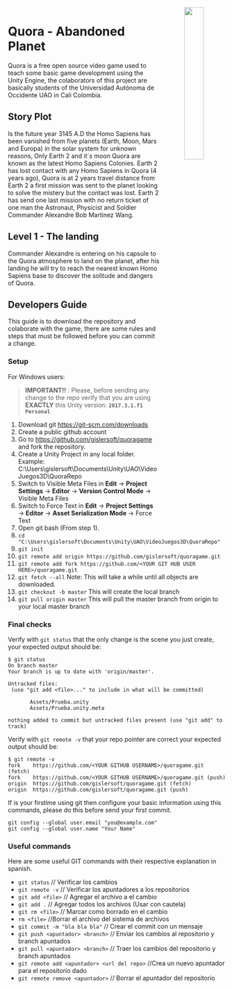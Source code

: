﻿
<img align="right" src="https://github.com/gislersoft/quoragame/blob/master/quora-logo.png" width="30%" height="30%" style="text-align:center">

# Quora - Abandoned Planet

Quora is a free open source video game used to teach some basic game development using the Unity Engine, the colaborators of this project are basically students of the Universidad Autónoma de Occidente UAO in Cali Colombia.

## Story Plot

Is the future year 3145 A.D the Homo Sapiens has been vanished from five planets (Earth, Moon, Mars and Europa) in the solar system for unknown reasons, Only Earth 2 and it´s moon Quora are known as the latest Homo Sapiens Colonies. Earth 2 has lost contact with any Homo Sapiens in Quora (4 years ago),  Quora is at 2 years travel distance from Earth 2 a first mission was sent to the planet looking to solve the mistery but the contact was lost. Earth 2 has send one last mission with no return ticket of one man the Astronaut, Physicist and Soldier Commander Alexandre Bob Martinez Wang.

## Level 1 - The landing

Commander Alexandre is entering on his capsule to the Quora atmosphere to land on the planet, after his landing he will try to reach the nearest known Homo Sapiens base to discover the solitude and dangers of Quora.

## Developers Guide

This guide is to download the repository and colaborate with the game, there are some rules and steps that must be followed before you can commit a change.

### Setup

For Windows users:

> **IMPORTANT!!** : Please, before sending any change to the repo verify that you are using **EXACTLY** this Unity version: **``` 2017.3.1.f1 Personal ```**

1. Download git https://git-scm.com/downloads
2. Create a public github account
3. Go to https://github.com/gislersoft/quoragame and fork the repository.
4. Create a Unity Project in any local folder. Example: C:\Users\gislersoft\Documents\Unity\UAO\VideoJuegos3D\QuoraRepo
5. Switch to Visible Meta Files in **Edit** → **Project Settings** → **Editor** → **Version Control Mode** → Visible Meta Files
6. Switch to Force Text in **Edit** → **Project Settings** → **Editor** → **Asset Serialization Mode** → Force Text
7. Open git bash (From step 1).
8. ``` cd "C:\Users\gislersoft\Documents\Unity\UAO\VideoJuegos3D\QuoraRepo" ```
9. ``` git init ```
10. ``` git remote add origin https://github.com/gislersoft/quoragame.git ```
11. ``` git remote add fork https://github.com/<YOUR GIT HUB USER HERE>/quoragame.git ```
12. ``` git fetch --all ``` Note: This will take a while until all objects are downloaded.
13. ``` git checkout -b master ``` This will create the local branch
14. ``` git pull origin master ``` This will pull the master branch from origin to your local master branch

### Final checks

Verify with  ``` git status ``` that the only change is the scene you just create, your expected output should be:

 ``` 
$ git status
On branch master
Your branch is up to date with 'origin/master'.

Untracked files:
  (use "git add <file>..." to include in what will be committed)

        Assets/Prueba.unity
        Assets/Prueba.unity.meta

nothing added to commit but untracked files present (use "git add" to track)
 ``` 
 
 Verify with ```git remote -v``` that your repo pointer are correct your expected output should be:
 
  ``` 
 $ git remote -v
fork    https://github.com/<YOUR GITHUB USERNAME>/quoragame.git (fetch)
fork    https://github.com/<YOUR GITHUB USERNAME>/quoragame.git (push)
origin  https://github.com/gislersoft/quoragame.git (fetch)
origin  https://github.com/gislersoft/quoragame.git (push)
 ``` 

 If is your firstime using git then configure your basic information using this commands, please do this before send your first commit.

  ``` 
  git config --global user.email "you@example.com"
  git config --global user.name "Your Name"
  ``` 

### Useful commands

Here are some useful GIT commands with their respective explanation in spanish.

- ```git status``` // Verificar los cambios
- ```git remote -v``` // Verificar los apuntadores a los repositorios
- ```git add <file>``` // Agregar el archivo a el cambio
- ```git add .``` // Agregar todos los archivos (Usar con cautela)
- ```git rm <file>``` // Marcar como borrado en el cambio
- ```rm <file>``` //Borrar el archivo del sistema de archivos
- ```git commit -m "bla bla bla"``` // Crear el commit con un mensaje
- ```git push <apuntador> <branch>``` // Enviar los cambios al repositorio y branch apuntados
- ```git pull <apuntador> <branch>``` // Traer los cambios del repositorio y branch apuntados
- ```git remote add <apuntador> <url del repo>``` //Crea un nuevo apuntador para el repositorio dado
- ```git remote remove <apuntador>``` // Borrar el apuntador del repositorio
